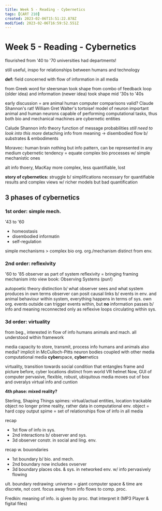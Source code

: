 ```yaml
---
title: Week 5 - Reading - Cybernetics
tags: [CART 210]
created: 2023-02-06T15:51:22.878Z
modified: 2023-02-06T16:59:52.551Z
---
```


# Week 5 - Reading - Cybernetics

flourished from '40 to '70
universities had departments!

still useful, inspo for relationships between humans and technology 

**def:** field concerned with flow of information in all media

from Greek word for steersman
took shape from combo of feedback loop (older idea) and information (newer idea)
took shape mid '30s to '40s

early discussion = are animal human computer comparisons valid?
Claude Shannon's rat! William Gret Walter's tortoise!
model of neuron important
animal and human neurons capable of performing computational tasks, 
thus both bio and mechanical machines are cybernetic entities

Calude Shannon info theory
function of message probabilities
*still need to look into this more*
detaching info from meaning
-> disembodied flow b/ substrates & embodiments

Moravec: human brain nothing but info pattern, 
can be represented in any medium
cybernetic tendency = equate complex bio processes w/ simple mechanistic ones

alt info thoery, MacKay
more complex, less quantifiable, lost

**story of cybernetics:** struggle b/ simplifications necessary for quantifiable results and complex views w/ richer models but bad quantification

## 3 phases of cybernetics

### 1st order: simple mech.
'43 to '60
- homeostasis
- disembodied informatin
- self-regulation

simple mechanisms > complex bio org.
org./mechanism distinct from env.

### 2nd order: reflexivity
'60 to '85
observer as part of system
reflexivity = bringing framing mechanism into view
book: Observing Systems (pun!)

autopoetic theory
distinction b/ what observer sees and what system produces in own terms
observer can posit causal links b/ events in env. and animal behaviour
within system, everything happens in terms of sys. own org.
events outside can trigger events within, 
but **no** information passes b/
info and meaning reconnected
only as reflexive loops circulating within sys.

### 3d order: virtuality
from beg., interested in flow of info
humans animals and mach. all understood within framework

media
capacity to store, transmit, process info
humans and animals also media?
implicit in McCulloch-Pitts neuron
bodies coupled with other media
computational media
**cyber**space, **cyber**netics

virtuality, transition towards social condition that entangles frame and picture
before, cyber locations distinct from world
VR helmet
Now, GUI of computer
pervasive, flexible, robust, ubiquitous
media moves out of box and overalys virtual info and cuntion

**4th phase: mixed reality?**

Sterling, Shaping Things
spimes: virtual/actual entities, location trackable
object no longer prime reality, rather data in computational env.
object = hard copy output
spime = set of relationships
flow of info in all media

recap
- 1st flow of info in sys.
- 2nd interactions b/ observer and sys.
- 3d observer constr. in social and ling. env.

recap w. bouondaries
- 1st boundary b/ bio. and mech.
- 2nd boundary now includes ovserver
- 3d boundary places obs. & sys. in networked env. w/ info pervasively flowing

ult. boundary redrawing:
universe = giant computer
space & time are discrete, not cont.
focus away from info flows to comp. proc.

Fredkin: meaning of info. is given by proc. that interpret it
(MP3 Player & figital files)
